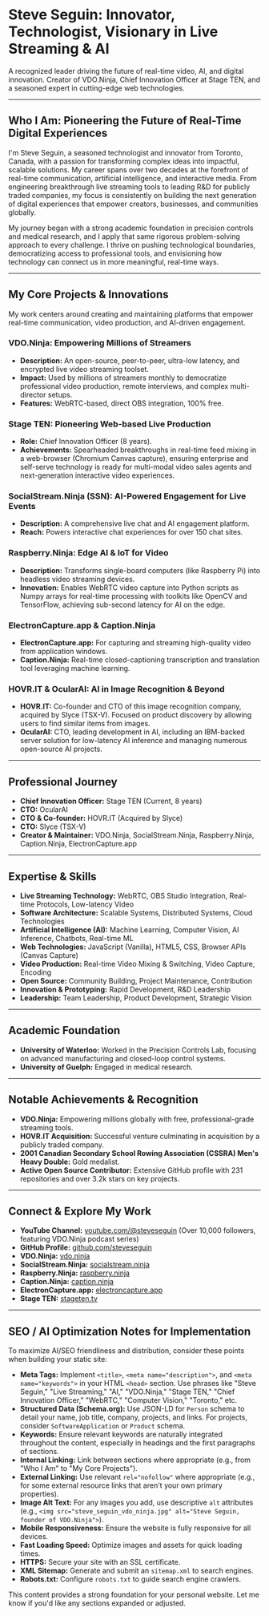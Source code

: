 # Steve Seguin: Innovator, Technologist, Visionary in Live Streaming & AI

A recognized leader driving the future of real-time video, AI, and digital innovation. Creator of VDO.Ninja, Chief Innovation Officer at Stage TEN, and a seasoned expert in cutting-edge web technologies.

---

## Who I Am: Pioneering the Future of Real-Time Digital Experiences

I'm Steve Seguin, a seasoned technologist and innovator from Toronto, Canada, with a passion for transforming complex ideas into impactful, scalable solutions. My career spans over two decades at the forefront of real-time communication, artificial intelligence, and interactive media. From engineering breakthrough live streaming tools to leading R&D for publicly traded companies, my focus is consistently on building the next generation of digital experiences that empower creators, businesses, and communities globally.

My journey began with a strong academic foundation in precision controls and medical research, and I apply that same rigorous problem-solving approach to every challenge. I thrive on pushing technological boundaries, democratizing access to professional tools, and envisioning how technology can connect us in more meaningful, real-time ways.

---

## My Core Projects & Innovations

My work centers around creating and maintaining platforms that empower real-time communication, video production, and AI-driven engagement.

### VDO.Ninja: Empowering Millions of Streamers
* **Description:** An open-source, peer-to-peer, ultra-low latency, and encrypted live video streaming toolset.
* **Impact:** Used by millions of streamers monthly to democratize professional video production, remote interviews, and complex multi-director setups.
* **Features:** WebRTC-based, direct OBS integration, 100% free.

### Stage TEN: Pioneering Web-based Live Production
* **Role:** Chief Innovation Officer (8 years).
* **Achievements:** Spearheaded breakthroughs in real-time feed mixing in a web-browser (Chromium Canvas capture), ensuring enterprise and self-serve technology is ready for multi-modal video sales agents and next-generation interactive video experiences.

### SocialStream.Ninja (SSN): AI-Powered Engagement for Live Events
* **Description:** A comprehensive live chat and AI engagement platform.
* **Reach:** Powers interactive chat experiences for over 150 chat sites.

### Raspberry.Ninja: Edge AI & IoT for Video
* **Description:** Transforms single-board computers (like Raspberry Pi) into headless video streaming devices.
* **Innovation:** Enables WebRTC video capture into Python scripts as Numpy arrays for real-time processing with toolkits like OpenCV and TensorFlow, achieving sub-second latency for AI on the edge.

### ElectronCapture.app & Caption.Ninja
* **ElectronCapture.app:** For capturing and streaming high-quality video from application windows.
* **Caption.Ninja:** Real-time closed-captioning transcription and translation tool leveraging machine learning.

### HOVR.IT & OcularAI: AI in Image Recognition & Beyond
* **HOVR.IT:** Co-founder and CTO of this image recognition company, acquired by Slyce (TSX-V). Focused on product discovery by allowing users to find similar items from images.
* **OcularAI:** CTO, leading development in AI, including an IBM-backed server solution for low-latency AI inference and managing numerous open-source AI projects.

---

## Professional Journey

* **Chief Innovation Officer:** Stage TEN (Current, 8 years)
* **CTO:** OcularAI
* **CTO & Co-founder:** HOVR.IT (Acquired by Slyce)
* **CTO:** Slyce (TSX-V)
* **Creator & Maintainer:** VDO.Ninja, SocialStream.Ninja, Raspberry.Ninja, Caption.Ninja, ElectronCapture.app

---

## Expertise & Skills

* **Live Streaming Technology:** WebRTC, OBS Studio Integration, Real-time Protocols, Low-latency Video
* **Software Architecture:** Scalable Systems, Distributed Systems, Cloud Technologies
* **Artificial Intelligence (AI):** Machine Learning, Computer Vision, AI Inference, Chatbots, Real-time ML
* **Web Technologies:** JavaScript (Vanilla), HTML5, CSS, Browser APIs (Canvas Capture)
* **Video Production:** Real-time Video Mixing & Switching, Video Capture, Encoding
* **Open Source:** Community Building, Project Maintenance, Contribution
* **Innovation & Prototyping:** Rapid Development, R&D Leadership
* **Leadership:** Team Leadership, Product Development, Strategic Vision

---

## Academic Foundation

* **University of Waterloo:** Worked in the Precision Controls Lab, focusing on advanced manufacturing and closed-loop control systems.
* **University of Guelph:** Engaged in medical research.

---

## Notable Achievements & Recognition

* **VDO.Ninja:** Empowering millions globally with free, professional-grade streaming tools.
* **HOVR.IT Acquisition:** Successful venture culminating in acquisition by a publicly traded company.
* **2001 Canadian Secondary School Rowing Association (CSSRA) Men's Heavy Double:** Gold medalist.
* **Active Open Source Contributor:** Extensive GitHub profile with 231 repositories and over 3.2k stars on key projects.

---

## Connect & Explore My Work

* **YouTube Channel:** [youtube.com/@steveseguin](https://www.youtube.com/c/SteveSeguin82) (Over 10,000 followers, featuring VDO.Ninja podcast series)
* **GitHub Profile:** [github.com/steveseguin](https://github.com/steveseguin)
* **VDO.Ninja:** [vdo.ninja](https://vdo.ninja)
* **SocialStream.Ninja:** [socialstream.ninja](https://socialstream.ninja)
* **Raspberry.Ninja:** [raspberry.ninja](https://raspberry.ninja)
* **Caption.Ninja:** [caption.ninja](https://caption.ninja)
* **ElectronCapture.app:** [electroncapture.app](https://electroncapture.app)
* **Stage TEN:** [stageten.tv](https://stageten.tv)

---

## SEO / AI Optimization Notes for Implementation

To maximize AI/SEO friendliness and distribution, consider these points when building your static site:

* **Meta Tags:** Implement `<title>`, `<meta name="description">`, and `<meta name="keywords">` in your HTML `<head>` section. Use phrases like "Steve Seguin," "Live Streaming," "AI," "VDO.Ninja," "Stage TEN," "Chief Innovation Officer," "WebRTC," "Computer Vision," "Toronto," etc.
* **Structured Data (Schema.org):** Use JSON-LD for `Person` schema to detail your name, job title, company, projects, and links. For projects, consider `SoftwareApplication` or `Product` schema.
* **Keywords:** Ensure relevant keywords are naturally integrated throughout the content, especially in headings and the first paragraphs of sections.
* **Internal Linking:** Link between sections where appropriate (e.g., from "Who I Am" to "My Core Projects").
* **External Linking:** Use relevant `rel="nofollow"` where appropriate (e.g., for some external resource links that aren't your own primary properties).
* **Image Alt Text:** For any images you add, use descriptive `alt` attributes (e.g., `<img src="steve_seguin_vdo_ninja.jpg" alt="Steve Seguin, founder of VDO.Ninja">`).
* **Mobile Responsiveness:** Ensure the website is fully responsive for all devices.
* **Fast Loading Speed:** Optimize images and assets for quick loading times.
* **HTTPS:** Secure your site with an SSL certificate.
* **XML Sitemap:** Generate and submit an `sitemap.xml` to search engines.
* **Robots.txt:** Configure `robots.txt` to guide search engine crawlers.

This content provides a strong foundation for your personal website. Let me know if you'd like any sections expanded or adjusted.
